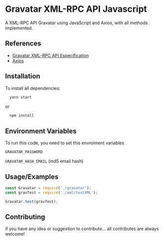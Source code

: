 
#  Gravatar XML-RPC API Javascript 


A XML-RPC API Gravatar using JavaScript and Axios, with all methods implemented.


## References

 - [Gravatar XML-RPC API Especification](https://br.gravatar.com/site/implement/xmlrpc/)
 - [Axios](https://www.npmjs.com/package/axios)


## Installation

To install all dependencies:

```bash
  yarn start 
```
or 

```bash
  npm install
```
    
## Environment Variables

To run this code, you need to set this envroiment variables

`GRAVATAR_PASSWORD` 
 
`GRAVATAR_HASH_EMAIL` (md5 email hash) 


## Usage/Examples

```javascript
const Gravatar = require('./gravatar');
const gravTest = require('./xml/testXML');

Gravatar.test(gravTest);

```


## Contributing
if you have any idea or suggestion to contribute... all contributes are always welcome!


